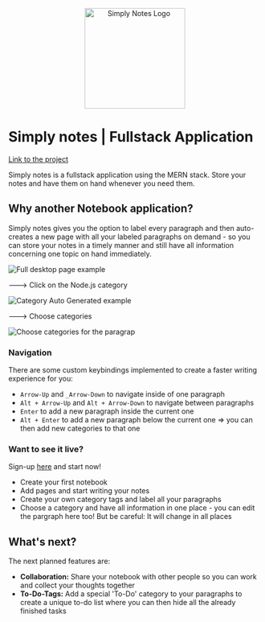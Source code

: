 <p align="center">
  <a href="https://simply-notes.herokuapp.com/">
    <img alt="Simply Notes Logo" title="Simply Notes" src="https://yb19qa.dm.files.1drv.com/y4my1-HP_3G0M9NDuqKQHFnU_GGU1ENTA-Jm0_NEkQvU0g-TIHRQ1GNrzsz5WJXiGGYvPpj8HNqzelqIMgQzHrgtiNlkuP2Pqq6KHszU5qrF4hkLWOcIvW_iU_4UmAmsY4W7bcqb7SksqDsds76z-wBZ26mwpFewUn64i-1yUznQZh6POH08BaYnF9pMBGBYwXY_Hso9xXu5jPwnkSb0xuZ9g?width=256&height=256&cropmode=none" width="200px">
  </a>
</p>

# Simply notes | Fullstack Application

[Link to the project](https://simply-notes.herokuapp.com/signup "Signup Page")

Simply notes is a fullstack application using the MERN stack.
Store your notes and have them on hand whenever you need them.

## Why another Notebook application?

Simply notes gives you the option to label every paragraph and then auto-creates a new page with all your labeled paragraphs on demand - so you can store your notes in a timely manner and still have all information concerning one topic on hand immediately.

![Full desktop page example](https://k9rwvg.dm.files.1drv.com/y4mg_VPgDVLVkqwpi1ndwVtr8mlelv3pnnTNoEhdiKmyRPbpo1gg7JCdTO8YAB8kfijdDdF8Qz5FazKW6Z6Hi4qZwMfxsyT4CKlIT-0UENc8letV-VgOMINTYCtEN4dnufoltgiAhcWlQ8W_RTuu65W8MfZwHlgPO0iP06fZnZ162uIb1qZYoTLsGRUV0Md6jRPY7odt16ivd0qUAKtOuTQYA?width=2880&height=1196&cropmode=none)

---> Click on the Node.js category

![Category Auto Generated example](https://k9txyg.dm.files.1drv.com/y4moyzNtnQopZbN8pDsVk5QJFjd5Efy21unTRuKn5uk2h9XKKClHUu9PhcR5_BRRxeApwhlwzPZkSJUnFwAgm6OB9VDgyyAucPoMV8a7v60xeGV1E2fYr5r2_AAarN9ZgD--Y1wK_dSoeRnF4KiqFF6ke1b0-TanV7L6VvcVqiHSyjZ7saOt3riIFPfTbpeax-NbHLa75ISYeaGDiIhMfrpig?width=2880&height=726&cropmode=none)

---> Choose categories

![Choose categories for the paragrap](https://kfqs4w.dm.files.1drv.com/y4mDluHXcPRrhB1_nmNzP_STEHKD8DBZFEg5mfjLRxptsaq31k0ATSfCvlZb8T0ZGVHghMnDskUzMYalxkPHnB_flh__fukE0BIheyqpnTjK-S9Z0jbAVXK-mpdGHtlwh09C842bT5ZnZtwSv4Llh0OGvKtqlK5rium84m7X7qgtOqM3CUGVkKvwaJk4OW-niaIfcZHxeyQiO2_atWtdxnK2g?width=2872&height=754&cropmode=none)

### Navigation

There are some custom keybindings implemented to create a faster writing experience for you:

- `Arrow-Up` and `_Arrow-Down` to navigate inside of one paragraph
- `Alt + Arrow-Up` and `Alt + Arrow-Down` to navigate between paragraphs
- `Enter` to add a new paragraph inside the current one
- `Alt + Enter` to add a new paragraph below the current one => you can then add new categories to that one

### Want to see it live?

Sign-up [here](https://simply-notes.herokuapp.com/signup "Signup Page") and start now!

- Create your first notebook
- Add pages and start writing your notes
- Create your own category tags and label all your paragraphs
- Choose a category and have all information in one place - you can edit the pargraph here too! But be careful: It will change in all places

## What's next?

The next planned features are:

- **Collaboration:** Share your notebook with other people so you can work and collect your thoughts together
- **To-Do-Tags:** Add a special 'To-Do' category to your paragraphs to create a unique to-do list where you can then hide all the already finished tasks
